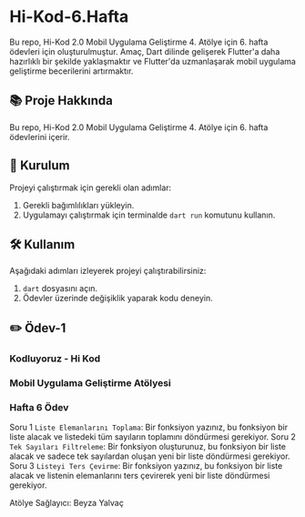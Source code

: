 # Hi-Kod-6.Hafta
Bu repo, Hi-Kod 2.0 Mobil Uygulama Geliştirme 4. Atölye için 6. hafta ödevleri için oluşturulmuştur. Amaç, Dart dilinde gelişerek Flutter'a daha hazırlıklı bir şekilde yaklaşmaktır ve Flutter'da uzmanlaşarak mobil uygulama geliştirme becerilerini artırmaktır.

## 📚 Proje Hakkında
Bu repo, Hi-Kod 2.0 Mobil Uygulama Geliştirme 4. Atölye için 6. hafta ödevlerini içerir.

## 🚀 Kurulum
Projeyi çalıştırmak için gerekli olan adımlar:
1. Gerekli bağımlılıkları yükleyin.
2. Uygulamayı çalıştırmak için terminalde `dart run` komutunu kullanın.

## 🛠️ Kullanım
Aşağıdaki adımları izleyerek projeyi çalıştırabilirsiniz:
1. `dart` dosyasını açın.
2. Ödevler üzerinde değişiklik yaparak kodu deneyin.

## ✏️ Ödev-1

### Kodluyoruz - Hi Kod  
### Mobil Uygulama Geliştirme Atölyesi 
### Hafta 6 Ödev 

Soru 1 `Liste Elemanlarını Toplama`: Bir fonksiyon yazınız, bu fonksiyon bir liste alacak ve listedeki tüm sayıların toplamını döndürmesi gerekiyor.
Soru 2 `Tek Sayıları Filtreleme`: Bir fonksiyon oluşturunuz, bu fonksiyon bir liste alacak ve sadece tek sayılardan oluşan yeni bir liste döndürmesi gerekiyor.
Soru 3 `Listeyi Ters Çevirme`: Bir fonksiyon yazınız, bu fonksiyon bir liste alacak ve listenin elemanlarını ters çevirerek yeni bir liste döndürmesi gerekiyor.

Atölye Sağlayıcı: Beyza Yalvaç
